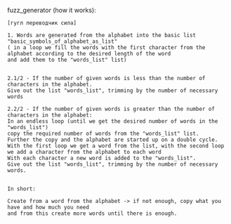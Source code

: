fuzz_generator (how it works):

    [гугл переводчик сила]

    1. Words are generated from the alphabet into the basic list "basic_symbols_of_alphabet_as_list"
    ( in a loop we fill the words with the first character from the alphabet according to the desired length of the word
    and add them to the "words_list" list)


    2.1/2 - If the number of given words is less than the number of characters in the alphabet.
    Give out the list "words_list", trimming by the number of necessary words

    2.2/2 - If the number of given words is greater than the number of characters in the alphabet:
    In an endless loop (until we get the desired number of words in the "words_list")
    copy the required number of words from the "words_list" list.
    Further the copy and the alphabet are started up on a double cycle.
    With the first loop we get a word from the list, with the second loop we add a character from the alphabet to each word
    With each character a new word is added to the "words_list".
    Give out the list "words_list", trimming by the number of necessary words.


    In short:
    
    Create from a word from the alphabet -> if not enough, copy what you have and how much you need
    and from this create more words until there is enough.